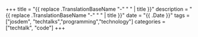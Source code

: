 +++
title =  "{{ replace .TranslationBaseName "-" " " | title }}"
description = "{{ replace .TranslationBaseName "-" " " | title }}"
date = "{{ .Date }}"
tags = ["josdem", "techtalks","programming","technology"]
categories = ["techtalk", "code"]
+++
